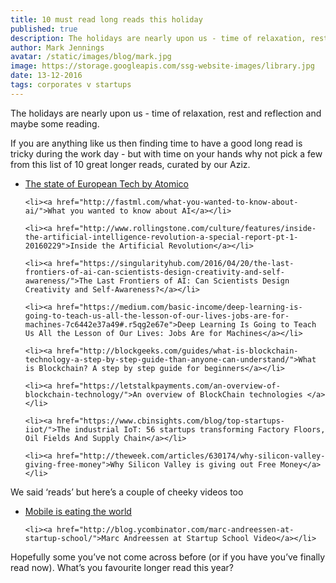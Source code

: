 ```yaml
---
title: 10 must read long reads this holiday
published: true
description: The holidays are nearly upon us - time of relaxation, rest and reflection and maybe some reading. If you are anything like us then finding time to have a good long read is tricky during the work day - but with time on your hands why not pick a few from this list of 10 great longer reads, curated by our Aziz.
author: Mark Jennings
avatar: /static/images/blog/mark.jpg
image: https://storage.googleapis.com/ssg-website-images/library.jpg
date: 13-12-2016
tags: corporates v startups
---
```




   <p>The holidays are nearly upon us - time of relaxation, rest and reflection and maybe some reading.</p>
<p>If you are anything like us then finding time to have a good long read is tricky during the work day - but with time on your hands why not pick a few from this list of 10 great longer reads, curated by our Aziz.</p>
<div class="row">
<div class="col-md-12">
	<ul>
	<li><a href="http://www.slideshare.net/AtomicoVentures/the-state-of-european-tech-2016-full-report">The state of European Tech by Atomico</a></li>

	<li><a href="http://fastml.com/what-you-wanted-to-know-about-ai/">What you wanted to know about AI</a></li>

	<li><a href="http://www.rollingstone.com/culture/features/inside-the-artificial-intelligence-revolution-a-special-report-pt-1-20160229">Inside the Artificial Revolution</a></li>

	<li><a href="https://singularityhub.com/2016/04/20/the-last-frontiers-of-ai-can-scientists-design-creativity-and-self-awareness/">The Last Frontiers of AI: Can Scientists Design Creativity and Self-Awareness?</a></li>

	<li><a href="https://medium.com/basic-income/deep-learning-is-going-to-teach-us-all-the-lesson-of-our-lives-jobs-are-for-machines-7c6442e37a49#.r5qg2e67e">Deep Learning Is Going to Teach Us All the Lesson of Our Lives: Jobs Are for Machines</a></li>

	<li><a href="http://blockgeeks.com/guides/what-is-blockchain-technology-a-step-by-step-guide-than-anyone-can-understand/">What is Blockchain? A step by step guide for beginners</a></li>

	<li><a href="https://letstalkpayments.com/an-overview-of-blockchain-technology/">An overview of BlockChain technologies </a></li>

	<li><a href="https://www.cbinsights.com/blog/top-startups-iiot/">The industrial IoT: 56 startups transforming Factory Floors, Oil Fields And Supply Chain</a></li>

	<li><a href="http://theweek.com/articles/630174/why-silicon-valley-giving-free-money">Why Silicon Valley is giving out Free Money</a></li>
</ul>
</div>
</div>
<p>We said ‘reads’ but here’s a couple of cheeky videos too</p>
<ul>
	<li><a href="http://a16z.com/2016/12/09/mobile-is-eating-the-world-outlook-2017">Mobile is eating the world</a></li>

	<li><a href="http://blog.ycombinator.com/marc-andreessen-at-startup-school/">Marc Andreessen at Startup School Video</a></li>
</ul>

<p>Hopefully some you’ve not come across before (or if you have you’ve finally read now). What’s you favourite longer read this year?</p>

